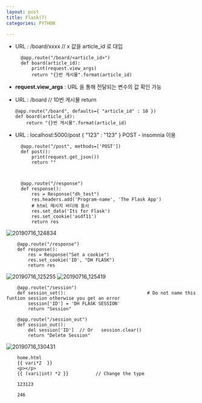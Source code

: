 ```yaml
---
layout: post
title: Flask(7)
categories: PYTHON

---
```



* URL : /board/xxxx // x 값을 article_id 로 대입


        @app.route("/board/<article_id>")
        def board(article_id):
            print(request.view_args)
            return "{}번 게시물".format(article_id)


* **request.view_args** : URL 을 통해 전달되는 변수의 값 확인 가능

    
* URL : /board      // 10번 게시물 return 
    
    
    
      @app.route("/board", defaults={ "article_id" : 10 })
      def board(article_id):
          return "{}번 게시물".format(article_id)
    
    
* URL : localhost:5000/post  { "123" : "123" }  POST - insomnia 이용

        @app.route("/post", methods=['POST'])
        def post():
            print(request.get_json())
            return ""



        @app.route("/response")
        def response():
            res = Response("dh_test")
            res.headers.add('Program-name', 'The Flask App')
            # html 메시지 바디에 표시
            res.set_data('Its for Flask')
            res.set_cookie('asdf11')
            return res



![20190716_124834](https://user-images.githubusercontent.com/47915302/61264572-0d4da180-a7c8-11e9-832e-beee0e207bff.png)


        @app.route("/response")
        def response():
            res = Response("Set a cookie")
            res.set_cookie('ID', "DH FLASK")
            return res
            
            
![20190716_125255](https://user-images.githubusercontent.com/47915302/61264765-a67cb800-a7c8-11e9-87ac-eb2533629940.png)
![20190716_125419](https://user-images.githubusercontent.com/47915302/61264825-d6c45680-a7c8-11e9-88b2-c7e8f3910136.png)



        @app.route("/session")
        def session_set():                              # Do not name this funtion session otherwise you get an error
            session['ID'] = 'DH FLASK SESSION'
            return "Session"

        @app.route("/session_out")
        def session_out():
            del session['ID']  // Or   session.clear()
            return "Delete Session"
    
    
![20190716_130431](https://user-images.githubusercontent.com/47915302/61265193-46871100-a7ca-11e9-97fd-478cdfe3f0be.png)

        home.html
        {{ vari*2  }}
        <p></p>
        {{ (vari|int) *2 }}          // Change the type
        
        123123
        
        246
